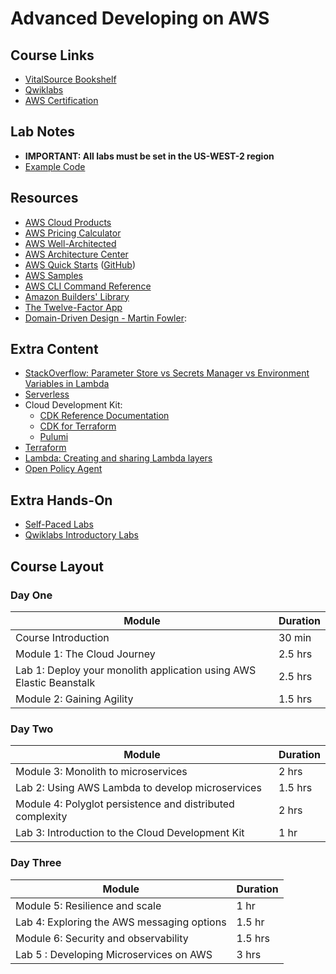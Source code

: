 # Advanced Developing on AWS

## Course Links

* [VitalSource Bookshelf](https://online.vitalsource.com)
* [Qwiklabs](https://ddls.qwiklabs.com/)
* [AWS Certification](https://aws.amazon.com/certification/)

## Lab Notes

* __IMPORTANT: All labs must be set in the US-WEST-2 region__
* [Example Code]( https://adoa.s3-ap-southeast-2.amazonaws.com/cloudair.zip)

## Resources

* [AWS Cloud Products](https://aws.amazon.com/products/)
* [AWS Pricing Calculator](https://calculator.aws/#/)
* [AWS Well-Architected](https://aws.amazon.com/architecture/well-architected/)
* [AWS Architecture Center](https://aws.amazon.com/architecture/)
* [AWS Quick Starts](https://aws.amazon.com/quickstart/) ([GitHub](https://github.com/aws-quickstart/))
* [AWS Samples](https://github.com/aws-samples)
* [AWS CLI Command Reference](https://docs.aws.amazon.com/cli/latest/index.html)
* [Amazon Builders' Library](https://aws.amazon.com/builders-library/)
* [The Twelve-Factor App](https://12factor.net)
* [Domain-Driven Design - Martin Fowler](https://martinfowler.com/tags/domain%20driven%20design.html):

## Extra Content

* [StackOverflow: Parameter Store vs Secrets Manager vs Environment Variables in Lambda](https://stackoverflow.com/questions/63235425/aws-system-manager-parameter-store-vs-secrets-manager-vs-environment-variation-i)
* [Serverless](https://www.serverless.com/)
* Cloud Development Kit:
  * [CDK Reference Documentation](https://docs.aws.amazon.com/cdk/api/latest/)
  * [CDK for Terraform](https://github.com/hashicorp/terraform-cdk)
  * [Pulumi](https://www.pulumi.com/)
* [Terraform](https://www.terraform.io/)
* [Lambda: Creating and sharing Lambda layers](https://docs.aws.amazon.com/lambda/latest/dg/configuration-layers.html)
* [Open Policy Agent](https://www.openpolicyagent.org/)

## Extra Hands-On

* [Self-Paced Labs](https://aws.amazon.com/training/self-paced-labs/)
* [Qwiklabs Introductory Labs](https://run.qwiklab.com/searches/lab?keywords=introduction&qlcampaign=intro-labs-sm)

## Course Layout

### Day One

|Module|Duration|
|-|-|
|Course Introduction|30 min|
|Module 1: The Cloud Journey|2.5 hrs|
|Lab 1: Deploy your monolith application using AWS Elastic Beanstalk|2.5 hrs|
|Module 2: Gaining Agility|1.5 hrs|

### Day Two

|Module|Duration|
|-|-|
|Module 3: Monolith to microservices|2 hrs|
|Lab 2: Using AWS Lambda to develop microservices|1.5 hrs|
|Module 4: Polyglot persistence and distributed complexity|2 hrs|
|Lab 3: Introduction to the Cloud Development Kit|1 hr|

### Day Three

|Module|Duration|
|-|-|
|Module 5: Resilience and scale|1 hr|
|Lab 4: Exploring the AWS messaging options|1.5 hr|
|Module 6: Security and observability|1.5 hrs|
|Lab 5 : Developing Microservices on AWS|3 hrs|
